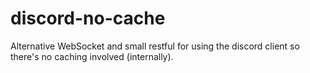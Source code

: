 # discord-no-cache
Alternative WebSocket and small restful for using the discord client so there's no caching involved (internally).
